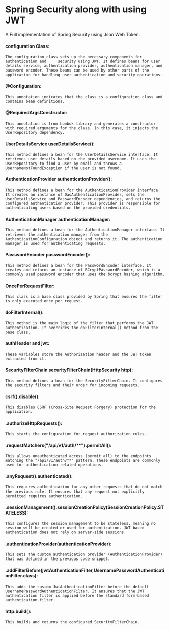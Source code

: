 
# Spring Security along with using JWT

A Full implementation of Spring Security using Json Web Token.


 
 
#### configuration Class:
    The configuration class sets up the necessary components for authentication and     security using JWT. It defines beans for user details service, authentication provider, authentication manager, and password encoder. These beans can be used by other parts of the application for handling user authentication and security operations.

#### @Configuration: 
    This annotation indicates that the class is a configuration class and contains bean definitions.

#### @RequiredArgsConstructor: 
    This annotation is from Lombok library and generates a constructor with required arguments for the class. In this case, it injects the UserRepository dependency.

#### UserDetailsService userDetailsService(): 
    This method defines a bean for the UserDetailsService interface. It retrieves user details based on the provided username. It uses the UserRepository to find a user by email and throws a UsernameNotFoundException if the user is not found.

#### AuthenticationProvider authenticationProvider(): 
    This method defines a bean for the AuthenticationProvider interface. It creates an instance of DaoAuthenticationProvider, sets the UserDetailsService and PasswordEncoder dependencies, and returns the configured authentication provider. This provider is responsible for authenticating users based on the provided credentials.

#### AuthenticationManager authenticationManager: 
    This method defines a bean for the AuthenticationManager interface. It retrieves the authentication manager from the AuthenticationConfiguration object and returns it. The authentication manager is used for authenticating requests.

#### PasswordEncoder passwordEncoder(): 
    This method defines a bean for the PasswordEncoder interface. It creates and returns an instance of BCryptPasswordEncoder, which is a commonly used password encoder that uses the bcrypt hashing algorithm.

#### OncePerRequestFilter: 
    This class is a base class provided by Spring that ensures the filter is only executed once per request.

#### doFilterInternal(): 
    This method is the main logic of the filter that performs the JWT authentication. It overrides the doFilterInternal() method from the base class.

#### authHeader and jwt: 
    These variables store the Authorization header and the JWT token extracted from it.

#### SecurityFilterChain securityFilterChain(HttpSecurity http): 
    This method defines a bean for the SecurityFilterChain. It configures the security filters and their order for incoming requests.

#### csrf().disable(): 
    This disables CSRF (Cross-Site Request Forgery) protection for the application.

#### .authorizeHttpRequests(): 
    This starts the configuration for request authorization rules.

#### .requestMatchers("/api/v1/auth/**").permitAll(): 
    This allows unauthenticated access (permit all) to the endpoints matching the "/api/v1/auth/**" pattern. These endpoints are commonly used for authentication-related operations.

#### .anyRequest().authenticated(): 
    This requires authentication for any other requests that do not match the previous rule. It ensures that any request not explicitly permitted requires authentication.

#### .sessionManagement().sessionCreationPolicy(SessionCreationPolicy.STATELESS): 
    This configures the session management to be stateless, meaning no session will be created or used for authentication. JWT-based authentication does not rely on server-side sessions.

#### .authenticationProvider(authenticationProvider): 
    This sets the custom authentication provider (AuthenticationProvider) that was defined in the previous code snippet.

#### .addFilterBefore(jwtAuthenticationFilter,UsernamePasswordAuthenticationFilter.class): 
    This adds the custom JwtAuthenticationFilter before the default UsernamePasswordAuthenticationFilter. It ensures that the JWT authentication filter is applied before the standard form-based authentication filter.

#### http.build(): 
    This builds and returns the configured SecurityFilterChain.
    
